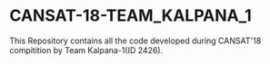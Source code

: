 # CANSAT-18-TEAM_KALPANA_1
This Repository contains all the code developed during CANSAT'18 compitition by Team Kalpana-1(ID 2426).
